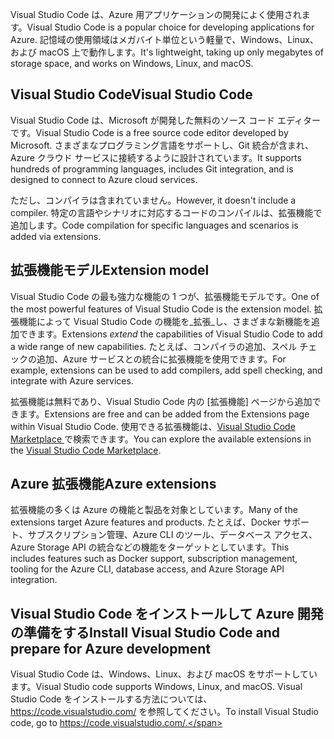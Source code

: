 <span data-ttu-id="5b86a-101">Visual Studio Code は、Azure 用アプリケーションの開発によく使用されます。</span><span class="sxs-lookup"><span data-stu-id="5b86a-101">Visual Studio Code is a popular choice for developing applications for Azure.</span></span> <span data-ttu-id="5b86a-102">記憶域の使用領域はメガバイト単位という軽量で、Windows、Linux、および macOS 上で動作します。</span><span class="sxs-lookup"><span data-stu-id="5b86a-102">It's lightweight, taking up only megabytes of storage space, and works on Windows, Linux, and macOS.</span></span>

## <a name="visual-studio-code"></a><span data-ttu-id="5b86a-103">Visual Studio Code</span><span class="sxs-lookup"><span data-stu-id="5b86a-103">Visual Studio Code</span></span>

<span data-ttu-id="5b86a-104">Visual Studio Code は、Microsoft が開発した無料のソース コード エディターです。</span><span class="sxs-lookup"><span data-stu-id="5b86a-104">Visual Studio Code is a free source code editor developed by Microsoft.</span></span> <span data-ttu-id="5b86a-105">さまざまなプログラミング言語をサポートし、Git 統合が含まれ、Azure クラウド サービスに接続するように設計されています。</span><span class="sxs-lookup"><span data-stu-id="5b86a-105">It supports hundreds of programming languages, includes Git integration, and is designed to connect to Azure cloud services.</span></span>

<span data-ttu-id="5b86a-106">ただし、コンパイラは含まれていません。</span><span class="sxs-lookup"><span data-stu-id="5b86a-106">However, it doesn't include a compiler.</span></span> <span data-ttu-id="5b86a-107">特定の言語やシナリオに対応するコードのコンパイルは、拡張機能で追加します。</span><span class="sxs-lookup"><span data-stu-id="5b86a-107">Code compilation for specific languages and scenarios is added via extensions.</span></span>

## <a name="extension-model"></a><span data-ttu-id="5b86a-108">拡張機能モデル</span><span class="sxs-lookup"><span data-stu-id="5b86a-108">Extension model</span></span>

<span data-ttu-id="5b86a-109">Visual Studio Code の最も強力な機能の 1 つが、拡張機能モデルです。</span><span class="sxs-lookup"><span data-stu-id="5b86a-109">One of the most powerful features of Visual Studio Code is the extension model.</span></span> <span data-ttu-id="5b86a-110">拡張機能によって Visual Studio Code の機能を_拡張_し、さまざまな新機能を追加できます。</span><span class="sxs-lookup"><span data-stu-id="5b86a-110">Extensions _extend_ the capabilities of Visual Studio Code to add a wide range of new capabilities.</span></span> <span data-ttu-id="5b86a-111">たとえば、コンパイラの追加、スペル チェックの追加、Azure サービスとの統合に拡張機能を使用できます。</span><span class="sxs-lookup"><span data-stu-id="5b86a-111">For example, extensions can be used to add compilers, add spell checking, and integrate with Azure services.</span></span>

<span data-ttu-id="5b86a-112">拡張機能は無料であり、Visual Studio Code 内の [拡張機能] ページから追加できます。</span><span class="sxs-lookup"><span data-stu-id="5b86a-112">Extensions are free and can be added from the Extensions page within Visual Studio Code.</span></span> <span data-ttu-id="5b86a-113">使用できる拡張機能は、[Visual Studio Code Marketplace ](https://marketplace.visualstudio.com/)で検索できます。</span><span class="sxs-lookup"><span data-stu-id="5b86a-113">You can explore the available extensions in the [Visual Studio Code Marketplace](https://marketplace.visualstudio.com/).</span></span>

## <a name="azure-extensions"></a><span data-ttu-id="5b86a-114">Azure 拡張機能</span><span class="sxs-lookup"><span data-stu-id="5b86a-114">Azure extensions</span></span>

<span data-ttu-id="5b86a-115">拡張機能の多くは Azure の機能と製品を対象としています。</span><span class="sxs-lookup"><span data-stu-id="5b86a-115">Many of the extensions target Azure features and products.</span></span> <span data-ttu-id="5b86a-116">たとえば、Docker サポート、サブスクリプション管理、Azure CLI のツール、データベース アクセス、Azure Storage API の統合などの機能をターゲットとしています。</span><span class="sxs-lookup"><span data-stu-id="5b86a-116">This includes features such as Docker support, subscription management, tooling for the Azure CLI, database access, and Azure Storage API integration.</span></span>

## <a name="install-visual-studio-code-and-prepare-for-azure-development"></a><span data-ttu-id="5b86a-117">Visual Studio Code をインストールして Azure 開発の準備をする</span><span class="sxs-lookup"><span data-stu-id="5b86a-117">Install Visual Studio Code and prepare for Azure development</span></span>

<span data-ttu-id="5b86a-118">Visual Studio Code は、Windows、Linux、および macOS をサポートしています。</span><span class="sxs-lookup"><span data-stu-id="5b86a-118">Visual Studio code supports Windows, Linux, and macOS.</span></span> <span data-ttu-id="5b86a-119">Visual Studio Code をインストールする方法については、 https://code.visualstudio.com/ を参照してください。</span><span class="sxs-lookup"><span data-stu-id="5b86a-119">To install Visual Studio code, go to https://code.visualstudio.com/.</span></span>
